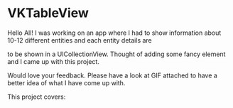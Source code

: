 # VKTableView
Hello All!
I was working on an app where I had to show information about 10-12 different entities and each entity details are </br>

to be shown in a UICollectionView. Thought of adding some fancy element and I came up with this project. </br>

Would love your feedback. Please have a look at GIF attached to have a better idea of what I have come up with.</br> 

This project covers:</br>

